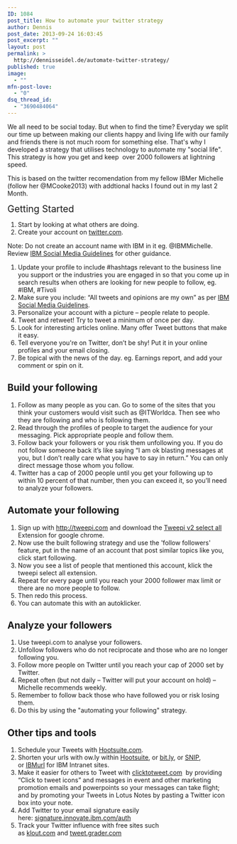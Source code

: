 ```yaml
---
ID: 1084
post_title: How to automate your twitter strategy
author: Dennis
post_date: 2013-09-24 16:03:45
post_excerpt: ""
layout: post
permalink: >
  http://dennisseidel.de/automate-twitter-strategy/
published: true
image:
  - ""
mfn-post-love:
  - "0"
dsq_thread_id:
  - "3690484064"
---
```

We all need to be social today. But when to find the time? Everyday we split our time up between making our clients happy and living life with our family and friends there is not much room for something else. That's why I developed a strategy that utilises technology to automate my "social life". This strategy is how you get and keep  over 2000 followers at lightning speed.

This is based on the twitter recomendation from my fellow IBMer Michelle (follow her @MCooke2013) with addtional hacks I found out in my last 2 Month.

<span style="font-size: 1.5em;">Getting Started</span>
<ol>
	<li>Start by looking at what others are doing.</li>
	<li>Create your account on <a href="https://twitter.com/">twitter.com</a>.</li>
</ol>
Note: Do not create an account name with IBM in it eg. @IBMMichelle. Review <a href="http://www.ibm.com/blogs/zz/en/guidelines.html">IBM Social Media Guidelines</a> for other guidance.
<ol>
	<li>Update your profile to include #hashtags relevant to the business line you support or the industries you are engaged in so that you come up in search results when others are looking for new people to follow, eg. #IBM, #Tivoli</li>
	<li>Make sure you include: “All tweets and opinions are my own” as per <a href="http://www.ibm.com/blogs/zz/en/guidelines.html">IBM Social Media Guidelines</a>.</li>
	<li>Personalize your account with a picture – people relate to people.</li>
	<li>Tweet and retweet! Try to tweet a minimum of once per day.</li>
	<li>Look for interesting articles online. Many offer Tweet buttons that make it easy.</li>
	<li>Tell everyone you're on Twitter, don’t be shy! Put it in your online profiles and your email closing.</li>
	<li>Be topical with the news of the day. eg. Earnings report, and add your comment or spin on it.</li>
</ol>
<h2>Build your following</h2>
<ol>
	<li>Follow as many people as you can. Go to some of the sites that you think your customers would visit such as @ITWorldca. Then see who they are following and who is following them.</li>
	<li>Read through the profiles of people to target the audience for your messaging. Pick appropriate people and follow them.</li>
	<li>Follow back your followers or you risk them unfollowing you. If you do not follow someone back it’s like saying “I am ok blasting messages at you, but I don’t really care what you have to say in return.” You can only direct message those whom you follow.</li>
	<li>Twitter has a cap of 2000 people until you get your following up to within 10 percent of that number, then you can exceed it, so you’ll need to analyze your followers.</li>
</ol>
<h2>Automate your following</h2>
<ol>
	<li>Sign up with <a href="http://tweepi.com/">http://tweepi.com</a> and download the <a href="https://chrome.google.com/webstore/detail/tweepi-v2-select-all/kpniicpnanbaopgkcagaphglbeaejnph">Tweepi v2 select all</a> Extension for google chrome.</li>
	<li>Now use the built following strategy and use the 'follow followers' feature, put in the name of an account that post similar topics like you, click start following.</li>
	<li>Now you see a list of people that mentioned this account, klick the tweepi select all extension.</li>
	<li>Repeat for every page until you reach your 2000 follower max limit or there are no more people to follow.</li>
	<li>Then redo this process.</li>
	<li>You can automate this with an autoklicker.</li>
</ol>
<h2>Analyze your followers</h2>
<ol>
	<li>Use tweepi.com to analyse your followers.</li>
	<li>Unfollow followers who do not reciprocate and those who are no longer following you.</li>
	<li>Follow more people on Twitter until you reach your cap of 2000 set by Twitter.</li>
	<li>Repeat often (but not daily – Twitter will put your account on hold) – Michelle recommends weekly.</li>
	<li>Remember to follow back those who have followed you or risk losing them.</li>
	<li>Do this by using the "automating your following" strategy.</li>
</ol>
<h2>Other tips and tools</h2>
<ol>
	<li>Schedule your Tweets with <a href="http://www.hootsuite.com/">Hootsuite.com</a>.</li>
	<li>Shorten your urls with ow.ly within <a href="http://www.hootsuite.com/">Hootsuite</a>, or <a href="https://bitly.com/">bit.ly</a>, or <a href="https://snip.innovate.ibm.com/">SNIP</a>, or <a href="http://ibmurl.hursley.ibm.com/3EBULet">IBMurl</a> for IBM Intranet sites.</li>
	<li>Make it easier for others to Tweet with <a href="http://clicktotweet.com/">clicktotweet.com</a>  by providing “Click to tweet icons” and messages in event and other marketing promotion emails and powerpoints so your messages can take flight; and by promoting your Tweets in Lotus Notes by pasting a Twitter icon box into your note.</li>
	<li>Add Twitter to your email signature easily here: <a href="https://signature.innovate.ibm.com/auth">signature.innovate.ibm.com/auth</a></li>
	<li>Track your Twitter influence with free sites such as <a href="http://klout.com/home">klout.com</a> and <a href="http://tweet.grader.com/">tweet.grader.com</a></li>
</ol>